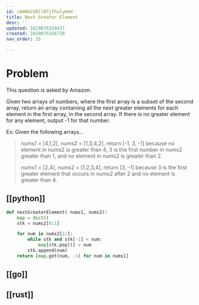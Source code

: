 ```yaml
---
id: cAmRmCV8llN7jThulyHoH
title: Next Greater Element
desc: ''
updated: 1629876324437
created: 1629875166729
nav_order: 25

---
```


# Problem

This question is asked by Amazon.

Given two arrays of numbers, where the first array is a subset of the second array, return an array containing all the next greater elements for each element in the first array, in the second array. If there is no greater element for any element, output -1 for that number.

Ex: Given the following arrays…


>nums1 = [4,1,2], nums2 = [1,3,4,2], return [-1, 3, -1] because no element in nums2 is greater than 4, 3 is the first number in nums2 greater than 1, and no element in nums2 is greater than 2.
>
>nums1 = [2,4], nums2 = [1,2,3,4], return [3, -1] because 3 is the first greater element that occurs in nums2 after 2 and no element is greater than 4.

## [[python]]

```python
def nextGreaterElement( nums1, nums2):
    map = dict()
    stk = nums2[0:1]

    for num in nums2[1:]:
        while stk and stk[-1] < num:
            map[stk.pop()] = num
        stk.append(num)
    return [map.get(num, -1) for num in nums1]
```

## [[go]]

## [[rust]]
